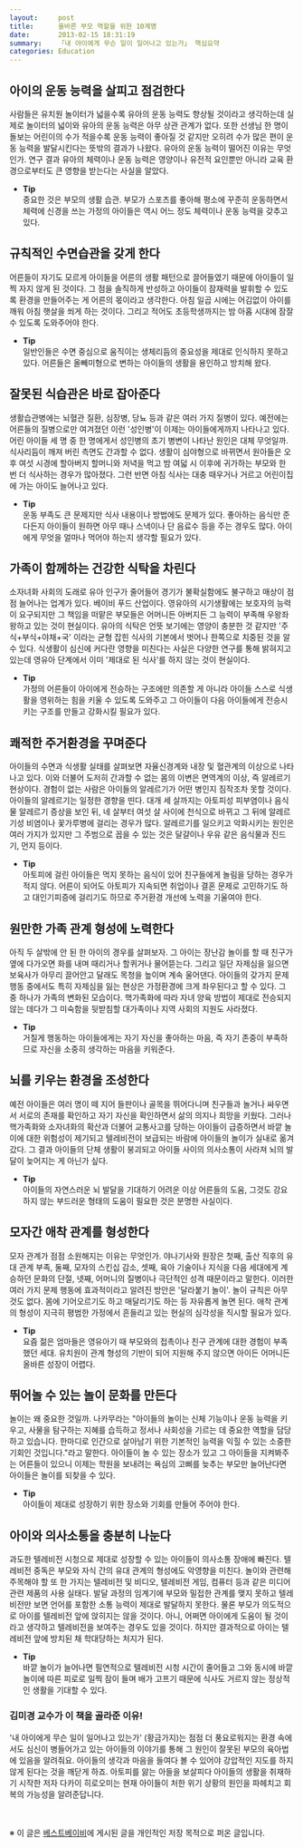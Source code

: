 ```yaml
---
layout:     post
title:      올바른 부모 역할을 위한 10계명
date:       2013-02-15 18:31:19
summary:    「내 아이에게 무슨 일이 일어나고 있는가」 핵심요약
categories: Education
---
```



## 아이의 운동 능력을 살피고 점검한다

사람들은 유치원 놀이터가 넓을수록 유아의 운동 능력도 향상될 것이라고 생각하는데 실제로 놀이터의 넓이와 유아의 운동 능력은 아무 상관 관계가 없다. 또한 선생님 한 명이 돌보는 어린이의 수가 적을수록 운동 능력이 좋아질 것 같지만 오히려 수가 많은 편이 운동 능력을 발달시킨다는 뜻밖의 결과가 나왔다. 유아의 운동 능력이 떨어진 이유는 무엇인가. 연구 결과 유아의 체력이나 운동 능력은 영양이나 유전적 요인뿐만 아니라 교육 환경으로부터도 큰 영향을 받는다는 사실을 알았다.

* **Tip**         
중요한 것은 부모의 생활 습관. 부모가 스포츠를 좋아해 평소에 꾸준히 운동하면서 체력에 신경을 쓰는 가정의 아이들은 역시 어느 정도 체력이나 운동 능력을 갖추고 있다.



## 규칙적인 수면습관을 갖게 한다

어른들이 자기도 모르게 아이들을 어른의 생활 패턴으로 끌어들였기 때문에 아이들이 일찍 자지 않게 된 것이다. 그 점을 솔직하게 반성하고 아이들이 잠재력을 발휘할 수 있도록 환경을 만들어주는 게 어른의 몫이라고 생각한다. 아침 일곱 시에는 어김없이 아이를 깨워 아침 햇살을 쐬게 하는 것이다. 그리고 적어도 초등학생까지는 밤 아홉 시대에 잠잘 수 있도록 도와주어야 한다.

* **Tip**        
일반인들은 수면 중심으로 움직이는 생체리듬의 중요성을 제대로 인식하지 못하고 있다. 어른들은 올빼미형으로 변하는 아이들의 생활을 용인하고 방치해 왔다.



## 잘못된 식습관은 바로 잡아준다

생활습관병에는 뇌혈관 질환, 심장병, 당뇨 등과 같은 여러 가지 질병이 있다. 예전에는 어른들의 질병으로만 여겨졌던 이런 '성인병'이 이제는 아이들에게까지 나타나고 있다. 어린 아이들 세 명 중 한 명에게서 성인병의 초기 병변이 나타난 원인은 대체 무엇일까. 식사리듬이 깨져 버린 측면도 간과할 수 없다. 생활이 심야형으로 바뀌면서 원아들은 오후 여섯 시경에 할아버지 할머니와 저녁을 먹고 밤 여덟 시 이후에 귀가하는 부모와 한 번 더 식사하는 경우가 많아졌다. 그런 반면 아침 식사는 대충 때우거나 거르고 어린이집에 가는 아이도 늘어나고 있다.

* **Tip**        
운동 부족도 큰 문제지만 식사 내용이나 방법에도 문제가 있다. 좋아하는 음식만 준다든지 아이들이 원하면 아무 때나 스낵이나 단 음료수 등을 주는 경우도 많다. 아이에게 무엇을 얼마나 먹어야 하는지 생각할 필요가 있다.



## 가족이 함께하는 건강한 식탁을 차린다

소자녀화 사회의 도래로 유아 인구가 줄어들어 경기가 불확실함에도 불구하고 매상이 점점 늘어나는 업계가 있다. 베이비 푸드 산업이다. 영유아의 시기생활에는 보호자의 능력이 요구되지만 그 책임을 떠맡은 부모들은 어머니든 아버지든 그 능력이 부족해 우왕좌왕하고 있는 것이 현실이다. 유아의 식탁은 언뜻 보기에는 영양이 충분한 것 같지만 '주식+부식+야채+국' 이라는 균형 잡힌 식사의 기본에서 벗어나 한쪽으로 치중된 것을 알 수 있다. 식생활이 심신에 커다란 영향을 미친다는 사실은 다양한 연구를 통해 밝혀지고 있는데 영유아 단계에서 이미 '제대로 된 식사'를 하지 않는 것이 현실이다.

* **Tip**        
가정의 어른들이 아이에게 전승하는 구조에만 의존할 게 아니라 아이들 스스로 식생활을 영위하는 힘을 키울 수 있도록 도와주고 그 아이들이 다음 아이들에게 전승시키는 구조를 만들고 강화시킬 필요가 있다.



## 쾌적한 주거환경을 꾸며준다

아이들의 수면과 식생활 실태를 살펴보면 자율신경계와 내장 및 혈관계의 이상으로 나타나고 있다. 이와 더불어 도저히 간과할 수 없는 몸의 이변은 면역계의 이상, 즉 알레르기 현상이다. 경험이 없는 사람은 아이들의 알레르기가 어떤 병인지 짐작조차 못할 것이다. 아이들의 알레르기는 일정한 경향을 띤다. 대개 세 살까지는 아토피성 피부염이나 음식물 알레르기 증상을 보인 뒤, 네 살부터 여섯 살 사이에 천식으로 바뀌고 그 뒤에 알레르기성 비염이나 꽃가루병에 걸리는 경우가 많다. 알레르기를 일으키고 악화시키는 원인은 여러 가지가 있지만 그 주범으로 꼽을 수 있는 것은 달걀이나 우유 같은 음식물과 진드기, 먼지 등이다.

* **Tip**        
아토피에 걸린 아이들은 먹지 못하는 음식이 있어 친구들에게 놀림을 당하는 경우가 적지 않다. 어른이 되어도 아토피가 지속되면 취업이나 결혼 문제로 고민하기도 하고 대인기피증에 걸리기도 하므로 주거환경 개선에 노력을 기울여야 한다.



## 원만한 가족 관계 형성에 노력한다

아직 두 살밖에 안 된 한 아이의 경우를 살펴보자. 그 아이는 장난감 놀이를 할 때 친구가 옆에 다가오면 화를 내며 때리거나 할퀴거나 물어뜯는다. 그리고 일단 자제심을 잃으면 보육사가 아무리 끌어안고 달래도 목청을 높이며 계속 울어댄다. 아이들의 갖가지 문제 행동 중에서도 특히 자제심을 잃는 현상은 가정환경에 크게 좌우된다고 할 수 있다. 그 중 하나가 가족의 변화된 모습이다. 핵가족화에 따라 자녀 양육 방법이 제대로 전승되지 않는 데다가 그 미숙함을 뒷받침할 대가족이나 지역 사회의 지원도 사라졌다.

* **Tip**        
거칠게 행동하는 아이들에게는 자기 자신을 좋아하는 마음, 즉 자기 존중이 부족하므로 자신을 소중히 생각하는 마음을 키워준다.



## 뇌를 키우는 환경을 조성한다

예전 아이들은 여러 명이 떼 지어 들판이나 골목을 뛰어다니며 친구들과 놀거나 싸우면서 서로의 존재를 확인하고 자기 자신을 확인하면서 삶의 의지나 희망을 키웠다. 그러나 핵가족화와 소자녀화의 확산과 더불어 교통사고를 당하는 아이들이 급증하면서 바깥 놀이에 대한 위험성이 제기되고 텔레비전이 보급되는 바람에 아이들의 놀이가 실내로 옮겨갔다. 그 결과 아이들의 단체 생활이 붕괴되고 아이들 사이의 의사소통이 사라져 뇌의 발달이 늦어지는 게 아닌가 싶다.

* **Tip**        
아이들의 자연스러운 뇌 발달을 기대하기 어려운 이상 어른들의 도움, 그것도 강요하지 않는 부드러운 형태의 도움이 필요한 것은 분명한 사실이다.



## 모자간 애착 관계를 형성한다

모자 관계가 점점 소원해지는 이유는 무엇인가. 야나기사와 원장은 첫째, 출산 직후의 유대 관계 부족, 둘째, 모자의 스킨십 감소, 셋째, 육아 기술이나 지식을 다음 세대에게 계승하던 문화의 단절, 넷째, 어머니의 질병이나 극단적인 성격 때문이라고 말한다. 이러한 여러 가지 문제 행동에 효과적이라고 알려진 방안은 '달라붙기 놀이'. 놀이 규칙은 아무 것도 없다. 몸에 기어오르기도 하고 매달리기도 하는 등 자유롭게 놀면 된다. 애착 관계의 형성이 지극히 평범한 가정에서 흔들리고 있는 현실의 심각성을 직시할 필요가 있다.

* **Tip**        
요즘 젊은 엄마들은 영유아기 때 부모와의 접촉이나 친구 관계에 대한 경험이 부족했던 세대. 유치원이 관계 형성의 기반이 되어 지원해 주지 않으면 아이든 어머니든 올바른 성장이 어렵다.



## 뛰어놀 수 있는 놀이 문화를 만든다

놀이는 왜 중요한 것일까. 나카무라는 "아이들의 놀이는 신체 기능이나 운동 능력을 키우고, 사물을 탐구하는 지혜를 습득하고 정서나 사회성을 기르는 데 중요한 역할을 담당하고 있습니다. 한마디로 인간으로 살아남기 위한 기본적인 능력을 익힐 수 있는 소중한 기회인 것입니다."라고 말한다. 아이들이 놀 수 있는 장소가 있고 그 아이들을 지켜봐주는 어른들이 있으니 이제는 학원을 보내려는 욕심의 고삐를 늦추는 부모만 늘어난다면 아이들은 놀이를 되찾을 수 있다.

* **Tip**        
아이들이 제대로 성장하기 위한 장소와 기회를 만들어 주어야 한다.



## 아이와 의사소통을 충분히 나눈다

과도한 텔레비전 시청으로 제대로 성장할 수 있는 아이들이 의사소통 장애에 빠진다. 텔레비전 중독은 부모와 자식 간의 유대 관계의 형성에도 악영향을 미친다. 놀이와 관련해 주목해야 할 또 한 가지는 텔레비전 및 비디오, 텔레비전 게임, 컴퓨터 등과 같은 미디어 관련 제품의 사용 실태다. 발달 과정의 임계기에 부모와 밀접한 관계를 맺지 못하고 텔레비전만 보면 언어를 포함한 소통 능력이 제대로 발달하지 못한다. 물론 부모가 의도적으로 아이를 텔레비전 앞에 앉히지는 않을 것이다. 아니, 어쩌면 아이에게 도움이 될 것이라고 생각하고 텔레비전을 보여주는 경우도 있을 것이다. 하지만 결과적으로 아이는 텔레비전 앞에 방치된 채 학대당하는 처지가 된다.

* **Tip**        
바깥 놀이가 늘어나면 필연적으로 텔레비전 시청 시간이 줄어들고 그와 동시에 바깥 놀이에 따른 피로로 일찍 잠이 들며 배가 고프기 때문에 식사도 거르지 않는 정상적인 생활을 기대할 수 있다.



### 김미경 교수가 이 책을 골라준 이유!

'내 아이에게 무슨 일이 일어나고 있는가' (황금가지)는 점점 더 풍요로워지는 환경 속에서도 심신이 병들어가고 있는 아이들의 이야기를 통해 그 원인이 잘못된 부모의 육아법에 있음을 알려줘요. 아이들의 생각과 마음을 들여다 볼 수 있어야 강압적인 지도를 하지 않게 된다는 것을 깨닫게 하죠. 아토피를 앓는 아들을 보살피다 아이들의 생활을 취재하기 시작한 저자 다카이 히로오미는 현재 아이들이 처한 위기 상황의 원인을 파헤치고 회복의 가능성을 알려준답니다.


<br /><br />
※ 이 글은 [베스트베이비](http://www.ibestbaby.co.kr)에 게시된 글을 개인적인 저장 목적으로 퍼온 글입니다.